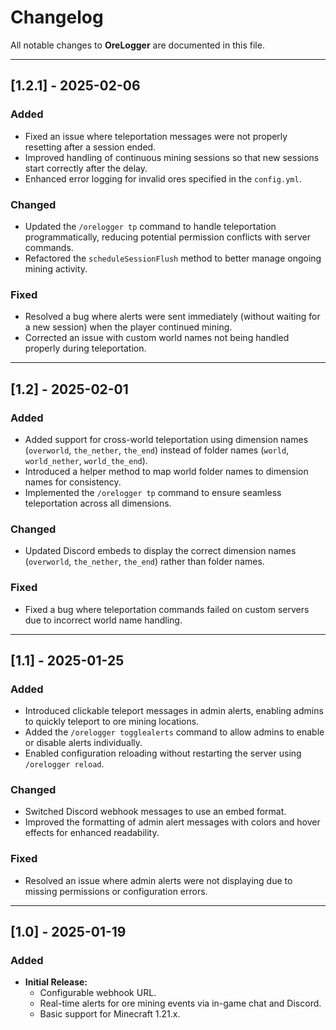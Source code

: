 # Changelog

All notable changes to **OreLogger** are documented in this file.

---

## [1.2.1] - 2025-02-06

### Added
- Fixed an issue where teleportation messages were not properly resetting after a session ended.
- Improved handling of continuous mining sessions so that new sessions start correctly after the delay.
- Enhanced error logging for invalid ores specified in the `config.yml`.

### Changed
- Updated the `/orelogger tp` command to handle teleportation programmatically, reducing potential permission conflicts with server commands.
- Refactored the `scheduleSessionFlush` method to better manage ongoing mining activity.

### Fixed
- Resolved a bug where alerts were sent immediately (without waiting for a new session) when the player continued mining.
- Corrected an issue with custom world names not being handled properly during teleportation.

---

## [1.2] - 2025-02-01

### Added
- Added support for cross-world teleportation using dimension names (`overworld`, `the_nether`, `the_end`) instead of folder names (`world`, `world_nether`, `world_the_end`).
- Introduced a helper method to map world folder names to dimension names for consistency.
- Implemented the `/orelogger tp` command to ensure seamless teleportation across all dimensions.

### Changed
- Updated Discord embeds to display the correct dimension names (`overworld`, `the_nether`, `the_end`) rather than folder names.

### Fixed
- Fixed a bug where teleportation commands failed on custom servers due to incorrect world name handling.

---

## [1.1] - 2025-01-25

### Added
- Introduced clickable teleport messages in admin alerts, enabling admins to quickly teleport to ore mining locations.
- Added the `/orelogger togglealerts` command to allow admins to enable or disable alerts individually.
- Enabled configuration reloading without restarting the server using `/orelogger reload`.

### Changed
- Switched Discord webhook messages to use an embed format.
- Improved the formatting of admin alert messages with colors and hover effects for enhanced readability.

### Fixed
- Resolved an issue where admin alerts were not displaying due to missing permissions or configuration errors.

---

## [1.0] - 2025-01-19

### Added
- **Initial Release:**
  - Configurable webhook URL.
  - Real-time alerts for ore mining events via in-game chat and Discord.
  - Basic support for Minecraft 1.21.x.
